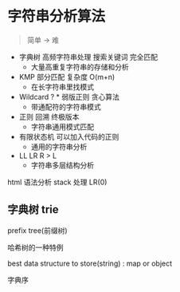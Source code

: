 # 字符串分析算法

> 简单 -> 难

- 字典树 高频字符串处理 搜索关键词 完全匹配
  - 大量高重复字符串的存储和分析
- KMP 部分匹配 复杂度 O(m+n)
  - 在长字符串里找模式
- Wildcard ? \* 弱版正则 贪心算法
  - 带通配符的字符串模式
- 正则 回溯 终极版本
  - 字符串通用模式匹配
- 有限状态机 可以加入代码的正则
  - 通用的字符串分析
- LL LR R > L
  - 字符串多层结构分析

html 语法分析 stack 处理 LR(0)

## 字典树 trie

prefix tree(前缀树)

哈希树的一种特例

best data structure to store(string) : map or object

字典序
